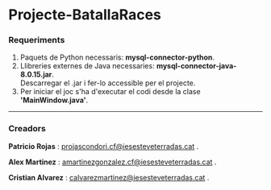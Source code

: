 # Projecte-BatallaRaces
### Requeriments
1. Paquets de Python necessaris: **mysql-connector-python**.  
2. Llibreries externes de Java necessaries: **mysql-connector-java-8.0.15.jar**.   
Descarregar el .jar i fer-lo accessible per el projecte.  
3. Per iniciar el joc s'ha d'executar el codi desde la clase **'MainWindow.java'**.  
 ---
 ### Creadors
 **Patricio Rojas** : projascondori.cf@iesesteveterradas.cat .
 
 **Alex Martinez** : amartinezgonzalez.cf@iesesteveterradas.cat .
 
 **Cristian Alvarez** : calvarezmartinez@iesesteveterradas.cat .
